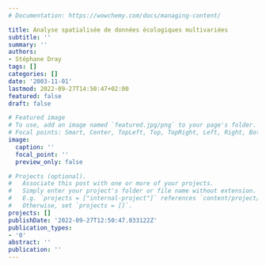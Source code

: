 ```yaml
---
# Documentation: https://wowchemy.com/docs/managing-content/

title: Analyse spatialisée de données écologiques multivariées
subtitle: ''
summary: ''
authors:
- Stéphane Dray
tags: []
categories: []
date: '2003-11-01'
lastmod: 2022-09-27T14:50:47+02:00
featured: false
draft: false

# Featured image
# To use, add an image named `featured.jpg/png` to your page's folder.
# Focal points: Smart, Center, TopLeft, Top, TopRight, Left, Right, BottomLeft, Bottom, BottomRight.
image:
  caption: ''
  focal_point: ''
  preview_only: false

# Projects (optional).
#   Associate this post with one or more of your projects.
#   Simply enter your project's folder or file name without extension.
#   E.g. `projects = ["internal-project"]` references `content/project/deep-learning/index.md`.
#   Otherwise, set `projects = []`.
projects: []
publishDate: '2022-09-27T12:50:47.033122Z'
publication_types:
- '0'
abstract: ''
publication: ''
---
```

